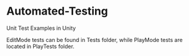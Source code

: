 # Automated-Testing
 Unit Test Examples in Unity

EditMode tests can be found in Tests folder, while PlayMode tests are located in PlayTests folder.

